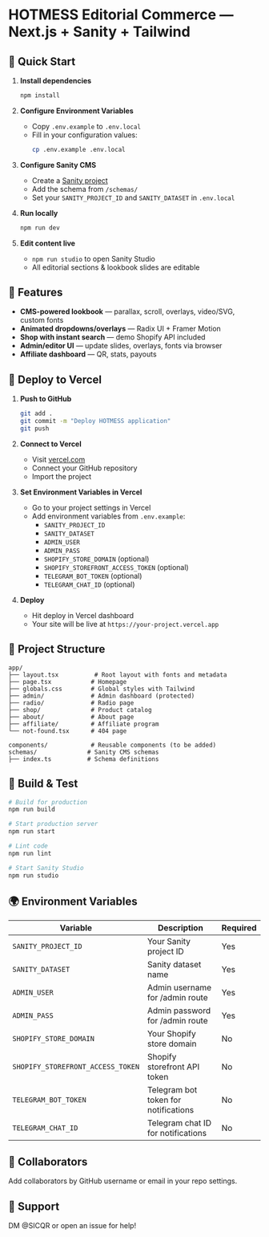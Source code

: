 # HOTMESS Editorial Commerce — Next.js + Sanity + Tailwind

## 🚀 Quick Start

1. **Install dependencies**
   ```bash
   npm install
   ```

2. **Configure Environment Variables**
   - Copy `.env.example` to `.env.local`
   - Fill in your configuration values:
     ```bash
     cp .env.example .env.local
     ```

3. **Configure Sanity CMS**
   - Create a [Sanity project](https://www.sanity.io/get-started)
   - Add the schema from `/schemas/`
   - Set your `SANITY_PROJECT_ID` and `SANITY_DATASET` in `.env.local`

4. **Run locally**
   ```bash
   npm run dev
   ```

5. **Edit content live**
   - `npm run studio` to open Sanity Studio
   - All editorial sections & lookbook slides are editable

## 🌈 Features

- **CMS-powered lookbook** — parallax, scroll, overlays, video/SVG, custom fonts
- **Animated dropdowns/overlays** — Radix UI + Framer Motion
- **Shop with instant search** — demo Shopify API included
- **Admin/editor UI** — update slides, overlays, fonts via browser
- **Affiliate dashboard** — QR, stats, payouts

## 🚀 Deploy to Vercel

1. **Push to GitHub**
   ```bash
   git add .
   git commit -m "Deploy HOTMESS application"
   git push
   ```

2. **Connect to Vercel**
   - Visit [vercel.com](https://vercel.com)
   - Connect your GitHub repository
   - Import the project

3. **Set Environment Variables in Vercel**
   - Go to your project settings in Vercel
   - Add environment variables from `.env.example`:
     - `SANITY_PROJECT_ID`
     - `SANITY_DATASET`
     - `ADMIN_USER`
     - `ADMIN_PASS`
     - `SHOPIFY_STORE_DOMAIN` (optional)
     - `SHOPIFY_STOREFRONT_ACCESS_TOKEN` (optional)
     - `TELEGRAM_BOT_TOKEN` (optional)
     - `TELEGRAM_CHAT_ID` (optional)

4. **Deploy**
   - Hit deploy in Vercel dashboard
   - Your site will be live at `https://your-project.vercel.app`

## 📁 Project Structure

```
app/
├── layout.tsx          # Root layout with fonts and metadata
├── page.tsx           # Homepage
├── globals.css        # Global styles with Tailwind
├── admin/             # Admin dashboard (protected)
├── radio/             # Radio page
├── shop/              # Product catalog
├── about/             # About page
├── affiliate/         # Affiliate program
└── not-found.tsx      # 404 page

components/            # Reusable components (to be added)
schemas/              # Sanity CMS schemas
├── index.ts          # Schema definitions
```

## 🔧 Build & Test

```bash
# Build for production
npm run build

# Start production server
npm run start

# Lint code
npm run lint

# Start Sanity Studio
npm run studio
```

## 🌍 Environment Variables

| Variable | Description | Required |
|----------|-------------|----------|
| `SANITY_PROJECT_ID` | Your Sanity project ID | Yes |
| `SANITY_DATASET` | Sanity dataset name | Yes |
| `ADMIN_USER` | Admin username for /admin route | Yes |
| `ADMIN_PASS` | Admin password for /admin route | Yes |
| `SHOPIFY_STORE_DOMAIN` | Your Shopify store domain | No |
| `SHOPIFY_STOREFRONT_ACCESS_TOKEN` | Shopify storefront API token | No |
| `TELEGRAM_BOT_TOKEN` | Telegram bot token for notifications | No |
| `TELEGRAM_CHAT_ID` | Telegram chat ID for notifications | No |

## 👥 Collaborators

Add collaborators by GitHub username or email in your repo settings.

## 💬 Support

DM @SICQR or open an issue for help!